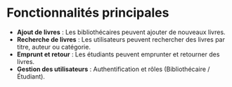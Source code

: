 # Fonctionnalités principales
- **Ajout de livres** : Les bibliothécaires peuvent ajouter de nouveaux livres.
- **Recherche de livres** : Les utilisateurs peuvent rechercher des livres par titre, auteur ou catégorie.
- **Emprunt et retour** : Les étudiants peuvent emprunter et retourner des livres.
- **Gestion des utilisateurs** : Authentification et rôles (Bibliothécaire / Étudiant).
